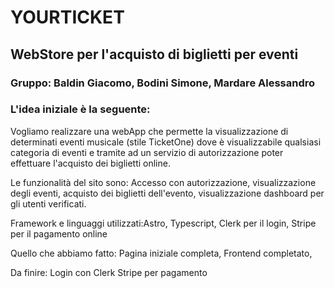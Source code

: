 # YOURTICKET #

## WebStore per l'acquisto di biglietti per eventi ##
### Gruppo: Baldin Giacomo, Bodini Simone, Mardare Alessandro ###
### L'idea iniziale è la seguente: ###
Vogliamo realizzare una webApp che permette la visualizzazione di determinati eventi musicale (stile TicketOne) dove è visualizzabile qualsiasi categoria di eventi e tramite ad un servizio di autorizzazione poter effettuare l'acquisto dei biglietti online.

Le funzionalità del sito sono: Accesso con autorizzazione, visualizzazione degli eventi, acquisto dei biglietti dell'evento, visualizzazione dashboard per gli utenti verificati.

Framework e linguaggi utilizzati:Astro, Typescript, Clerk per il login, Stripe per il pagamento online

Quello che abbiamo fatto:
Pagina iniziale completa,
Frontend completato,

Da finire:
Login con Clerk
Stripe per pagamento
